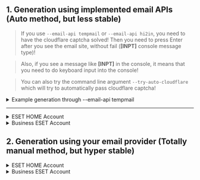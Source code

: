 ## 1. Generation using implemented email APIs (Auto method, but less stable)
> If you use ```--email-api tempmail``` or ```--email-api hi2in```, you need to have the cloudflare captcha solved!
> Then you need to press Enter after you see the email site, without fail (**[INPT]** console message type)!

> Also, if you see a message like **[INPT]** in the console, it means that you need to do keyboard input into the console!

> You can also try the command line argument ```--try-auto-cloudflare``` which will try to automatically pass cloudflare captcha!

<details>
  <summary>Example generation through --email-api tempmail</summary>
  
  ![Windows](https://github.com/rzc0d3r/ESET-KeyGen/blob/main/img/key_run_win_tempmail.png)
</details>

---

<details>
  <summary>ESET HOME Account</summary>
  
  1. Run main.py or executable file:
  ```
  python main.py --chrome --account
  ```
  ```
  ESET-KeyGen_v1.4.4.0_win64.exe --chrome --account
  ```
  > File name is unique for each version! Do not copy the above command. This is an example!

  2. Wait until you will see the account data
  > This information will also be written to a file named "Today date - ESET ACCOUNTS.txt"

  ![Windows](https://github.com/rzc0d3r/ESET-KeyGen/blob/main/img/account_run_win.png)
</details>

<details>
  <summary>Business ESET Account</summary>
  
  1. Run main.py or executable file:
  ```
  python main.py --chrome --business-account
  ```
  ```
  ESET-KeyGen_v1.4.4.0_win64.exe --chrome --business-account
  ```
  > File name is unique for each version! Do not copy the above command. This is an example!
  
  > It is also recommended to use ```guerrillamail``` or ```10minutemail``` email api to generate such accounts. So if you are unable to generate this account, try different variations of the email APIs!

  2. Wait until appears you will see *"Solve the captcha on the page manually!!!"*. Next, you will see a captcha with text input in the browser window created. You solve it and then just do nothing, the algorithm will do everything for you!

  3. Wait until you will see the account data
  > This information will also be written to a file named "Today date - ESET ACCOUNTS.txt"

  ![Windows](https://github.com/rzc0d3r/ESET-KeyGen/blob/main/img/business_account_run_win.png)
</details>

## 2. Generation using your email provider (Totally manual method, but hyper stable)

<details>
  <summary>ESET HOME Account</summary>
  
  1. Run main.py or executable file:
  ```
  python main.py --chrome --account --custom-email-api
  ```
  ```
  ESET-KeyGen_v1.4.4.0_win64.exe --chrome --account --custom-email-api
  ```
  > File name is unique for each version! Do not copy the above command. This is an example!

  2. Then in the console you'll see *"Enter an email address you have access to"* and you'll need to enter a real existing email address that you can read incoming emails to. I suggest using a temporary email for this, such as [TempMail](https://temp-mail.org)
  > Then the algorithm will continue as in the first method

  3. After some time in the console you will see the message *"Enter the link to activate your account, it will come to the email address you provide"*, here you need to go to your email and find mail in inbox (you will have to wait)
    
     **FROM: info@product.eset.com**
     
     **SUBJECT: Account Confirmation**

     Then open that email and copy the link that is in the button (right click on the button, copy link address) and paste it into the console. If you have done everything correctly, the generation will complete successfully!

     ![Windows](https://github.com/rzc0d3r/ESET-KeyGen/blob/main/img/activated_href_esethome.png)

  4. Wait until you will see the account data
  > This information will also be written to a file named "Today date - ESET ACCOUNTS.txt"

  ![Windows](https://github.com/rzc0d3r/ESET-KeyGen/blob/main/img/account_run_win_custom_email_api.png)
</details>

<details>
  <summary>Business ESET Account</summary>
  
  1. Run main.py or executable file:
  ```
  python main.py --chrome --business-account --custom-email-api
  ```
  ```
  ESET-KeyGen_v1.4.4.0_win64.exe --chrome --business-account --custom-email-api
  ```
  > File name is unique for each version! Do not copy the above command. This is an example!

  2. Then in the console you'll see *"Enter an email address you have access to"* and you'll need to enter a real existing email address that you can read incoming emails to. I suggest using a temporary email for this, such as [TempMail](https://temp-mail.org)
  > Then the algorithm will continue as in the first method

  3. Wait until appears you will see *"Solve the captcha on the page manually!!!"*. Next, you will see a captcha with text input in the browser window created. You solve it and then just do nothing, the algorithm will do everything for you!

  4. After some time in the console you will see the message *"Enter the link to activate your account, it will come to the email address you provide"*, here you need to go to your email and find mail in inbox (you will have to wait)

     **FROM: noreply@eba.eset.com**

     **SUBJECT: ESET BUSINESS ACCOUNT - Account activation**

     Then open that email and copy the link that is in the button (right click on the button, copy link address) and paste it into the console. If you have done everything correctly, the generation will complete successfully!

     ![Windows](https://github.com/rzc0d3r/ESET-KeyGen/blob/main/img/activated_href_business.png)

  5. Wait until you will see the account data
  > This information will also be written to a file named "Today date - ESET ACCOUNTS.txt"

  ![Windows](https://github.com/rzc0d3r/ESET-KeyGen/blob/main/img/business_account_run_win_custom_email_api.png)
</details>
